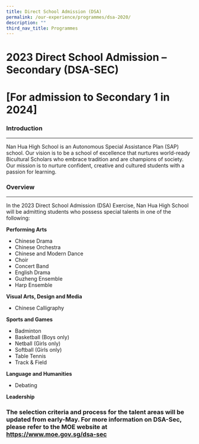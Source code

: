 ```yaml
---
title: Direct School Admission (DSA)
permalink: /our-experience/programmes/dsa-2020/
description: ""
third_nav_title: Programmes
---
```

# **2023 Direct School Admission – Secondary (DSA-SEC)**
 
# **\[For admission to Secondary 1 in 2024\]**
 
### **Introduction**
----------------

Nan Hua High School is an Autonomous Special Assistance Plan (SAP) school. Our vision is to be a school of excellence that nurtures world-ready Bicultural Scholars who embrace tradition and are champions of society. Our mission is to nurture confident, creative and cultured students with a passion for learning.
  

### **Overview**
------------

In the 2023 Direct School Admission (DSA) Exercise, Nan Hua High School will be admitting students who possess special talents in one of the following:  
 
**Performing Arts**

* Chinese Drama  
* Chinese Orchestra
* Chinese and Modern Dance
* Choir
* Concert Band 
* English Drama
* Guzheng Ensemble
* Harp Ensemble

**Visual Arts, Design and Media**

* Chinese Calligraphy

**Sports and Games**

* Badminton
* Basketball (Boys only)
* Netball (Girls only)
* Softball (Girls only)
* Table Tennis
* Track & Field

**Language and Humanities**

* Debating

**Leadership**

### The selection criteria and process for the talent areas will be updated from early-May. For more information on DSA-Sec, please refer to the MOE website at https://www.moe.gov.sg/dsa-sec